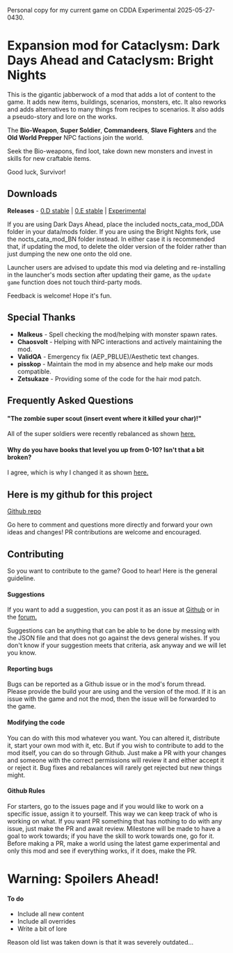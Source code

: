 Personal copy for my current game on CDDA Experimental 2025-05-27-0430.

# Expansion mod for Cataclysm: Dark Days Ahead and Cataclysm: Bright Nights

This is the gigantic jabberwock of a mod that adds a lot of content to the game. It adds new items, buildings, scenarios, monsters, etc. It also reworks and adds alternatives to many things from recipes to scenarios. It also adds a pseudo-story and lore on the works.

The **Bio-Weapon**, **Super Soldier**, **Commandeers**, **Slave Fighters** and the **Old World Prepper** NPC factions join the world.

Seek the Bio-weapons, find loot, take down new monsters and invest in skills for new craftable items.

Good luck, Survivor!

## Downloads

**Releases** - [0.D stable](https://github.com/Noctifer-de-Mortem/nocts_cata_mod/releases/tag/v0.D) | [0.E stable](https://github.com/Noctifer-de-Mortem/nocts_cata_mod/releases/tag/0.E) | [Experimental](https://github.com/Noctifer-de-Mortem/nocts_cata_mod/archive/master.zip)

If you are using Dark Days Ahead, place the included nocts_cata_mod_DDA folder in your data/mods folder. If you are using the Bright Nights fork, use the nocts_cata_mod_BN folder instead. In either case it is recommended that, if updating the mod, to delete the older version of the folder rather than just dumping the new one onto the old one.

Launcher users are advised to update this mod via deleting and re-installing in the launcher's mods section after updating their game, as the `update game` function does not touch third-party mods.

Feedback is welcome! Hope it's fun.

## Special Thanks

* **Malkeus** - Spell checking the mod/helping with monster spawn rates.
* **Chaosvolt** - Helping with NPC interactions and actively maintaining the mod.
* **ValidQA** - Emergency fix (AEP_PBLUE)/Aesthetic text changes.
* **pisskop** - Maintain the mod in my absence and help make our mods compatible.
* **Zetsukaze** - Providing some of the code for the hair mod patch.

## Frequently Asked Questions

#### "The zombie super scout (insert event where it killed your char)!"

All of the super soldiers were recently rebalanced as shown [here.](https://github.com/Noctifer-de-Mortem/nocts_cata_mod/pull/57)


#### Why do you have books that level you up from 0-10? Isn't that a bit broken?

I agree, which is why I changed it as shown [here.](https://github.com/Noctifer-de-Mortem/nocts_cata_mod/pull/51)

## Here is my github for this project

[Github repo](https://github.com/Noctifer-de-Mortem/nocts_cata_mod)

Go here to comment and questions more directly and forward your own ideas and changes!
PR contributions are welcome and encouraged.

## Contributing
So you want to contribute to the game? Good to hear! Here is the general guideline.

#### Suggestions
If you want to add a suggestion, you can post it as an issue at [Github](https://github.com/Noctifer-de-Mortem/nocts_cata_mod/issues) or in the [forum.](https://discourse.cataclysmdda.org/t/cataclysm-mod/10523)

Suggestions can be anything that can be able to be done by messing with the JSON file and that does not go against the devs general wishes. If you don't know if your suggestion meets that criteria, ask anyway and we will let you know.

#### Reporting bugs
Bugs can be reported as a Github issue or in the mod's forum thread. Please provide the build your are using and the version of the mod. If it is an issue with the game and not the mod, then the issue will be forwarded to the game.

#### Modifying the code
You can do with this mod whatever you want. You can altered it, distribute it, start your own mod with it, etc. But if you wish to contribute to add to the mod itself, you can do so through Github. Just make a PR with your changes and someone with the correct permissions will review it and either accept it or reject it. Bug fixes and rebalances will rarely get rejected but new things might.

#### Github Rules
For starters, go to the issues page and if you would like to work on a specific issue, assign it to yourself. This way we can keep track of who is working on what. If you want PR something that has nothing to do with any issue, just make the PR and await review. Milestone will be made to have a goal to work towards; if you have the skill to work towards one, go for it. Before making a PR, make a world using the latest game experimental and only this mod and see if everything works, if it does, make the PR.

# Warning: Spoilers Ahead!

#### To do
* Include all new content
* Include all overrides
* Write a bit of lore

Reason old list was taken down is that it was severely outdated...

